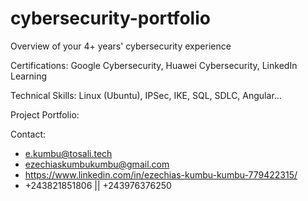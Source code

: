 # cybersecurity-portfolio
Overview of your 4+ years' cybersecurity experience

Certifications: Google Cybersecurity, Huawei Cybersecurity, LinkedIn Learning

Technical Skills: Linux (Ubuntu), IPSec, IKE, SQL, SDLC, Angular...

Project Portfolio: 

Contact: 
- e.kumbu@tosali.tech
- ezechiaskumbukumbu@gmail.com
- https://www.linkedin.com/in/ezechias-kumbu-kumbu-779422315/
- +243821851806 || +243976376250


